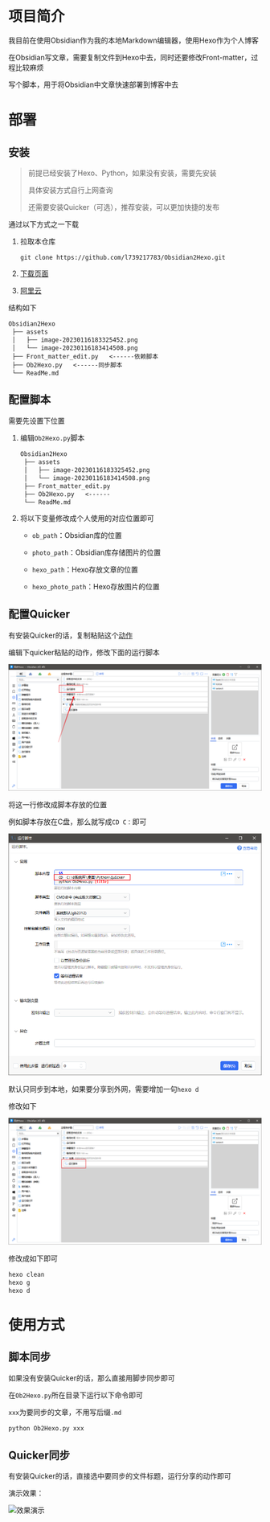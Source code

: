 

# 项目简介



我目前在使用Obsidian作为我的本地Markdown编辑器，使用Hexo作为个人博客

在Obsidian写文章，需要复制文件到Hexo中去，同时还要修改Front-matter，过程比较麻烦

写个脚本，用于将Obsidian中文章快速部署到博客中去





# 部署



## 安装

>前提已经安装了Hexo、Python，如果没有安装，需要先安装
>
>具体安装方式自行上网查询
>
>还需要安装Quicker（可选），推荐安装，可以更加快捷的发布



通过以下方式之一下载

1. 拉取本仓库

   ```
   git clone https://github.com/l739217783/Obsidian2Hexo.git
   ```
2. [下载页面](https://github.com/l739217783/Obsidian2Hexo/releases/tag/v0.1)
3. [阿里云](https://www.aliyundrive.com/s/toS1MobGC17)



结构如下

```
Obsidian2Hexo
 ├── assets
 │   ├── image-20230116183325452.png
 │   └── image-20230116183414508.png
 ├── Front_matter_edit.py   <------依赖脚本
 ├── Ob2Hexo.py   <------同步脚本
 └── ReadMe.md
```







## 配置脚本

需要先设置下位置

1. 编辑`Ob2Hexo.py`脚本

   ```
   Obsidian2Hexo
    ├── assets
    │   ├── image-20230116183325452.png
    │   └── image-20230116183414508.png
    ├── Front_matter_edit.py   
    ├── Ob2Hexo.py   <------
    └── ReadMe.md
   ```

2. 将以下变量修改成个人使用的对应位置即可

   - `ob_path`：Obsidian库的位置

   - `photo_path`：Obsidian库存储图片的位置

   - `hexo_path`：Hexo存放文章的位置

   - `hexo_photo_path`：Hexo存放图片的位置



## 配置Quicker

有安装Quicker的话，复制粘贴这个[动作](https://getquicker.net/Sharedaction?code=a07971ae-343a-478c-e26f-08daf70dc81e&fromMyShare=True)

编辑下quicker粘贴的动作，修改下面的运行脚本

![image-20230116183325452](assets/image-20230116183325452.png)

将这一行修改成脚本存放的位置

例如脚本存放在C盘，那么就写成`CD C：`即可

![image-20230116183414508](assets/image-20230116183414508.png)



默认只同步到本地，如果要分享到外网，需要增加一句`hexo d`

修改如下

![image-20230116194617045](assets/image-20230116194617045.png)

修改成如下即可

```
hexo clean
hexo g
hexo d
```



# 使用方式



## 脚本同步

如果没有安装Quicker的话，那么直接用脚步同步即可

在`Ob2Hexo.py`所在目录下运行以下命令即可

`xxx`为要同步的文章，不用写后缀`.md`

```Python
python Ob2Hexo.py xxx
```





## Quicker同步

有安装Quicker的话，直接选中要同步的文件标题，运行分享的动作即可

演示效果：

![效果演示](assets/效果演示.gif)
